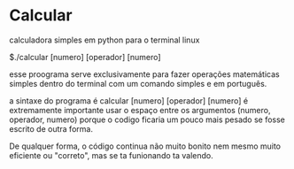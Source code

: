 # Calcular
 calculadora simples em python para o terminal linux
 
 $./calcular [numero] [operador] [numero]

 esse proograma serve exclusivamente para fazer operações 
 matemáticas simples dentro do terminal com um comando simples
 e em português.

 a sintaxe do programa é calcular [numero] [operador] [numero]
 é extremamente importante usar o espaço entre os argumentos 
 (numero, operador, numero)
 porque o codigo ficaria um pouco mais pesado se fosse escrito
 de outra forma.

 De qualquer forma, o código continua não muito bonito
 nem mesmo muito eficiente ou "correto", mas se ta funionando
 ta valendo.
